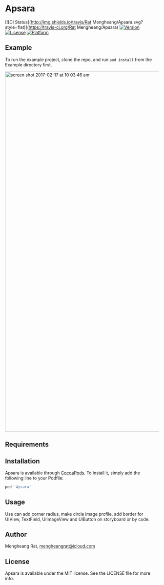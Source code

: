 # Apsara

[![CI Status](http://img.shields.io/travis/Rat Mengheang/Apsara.svg?style=flat)](https://travis-ci.org/Rat Mengheang/Apsara)
[![Version](https://img.shields.io/cocoapods/v/Apsara.svg?style=flat)](http://cocoapods.org/pods/Apsara)
[![License](https://img.shields.io/cocoapods/l/Apsara.svg?style=flat)](http://cocoapods.org/pods/Apsara)
[![Platform](https://img.shields.io/cocoapods/p/Apsara.svg?style=flat)](http://cocoapods.org/pods/Apsara)

## Example

To run the example project, clone the repo, and run `pod install` from the Example directory first.

<img width="1180" alt="screen shot 2017-02-17 at 10 03 46 am" src="https://cloud.githubusercontent.com/assets/10340553/23051065/cf321f40-f4f8-11e6-8b92-c07a10ad6c2a.png">

## Requirements

## Installation

Apsara is available through [CocoaPods](http://cocoapods.org). To install
it, simply add the following line to your Podfile:

```ruby
pod 'Apsara'
```
## Usage

Use can add corner radius, make circle image profile, add border for UIView, TextField, UIImageView and UIButton on storyboard or by code.

## Author

Mengheang Rat, mengheangrat@icloud.com

## License

Apsara is available under the MIT license. See the LICENSE file for more info.
